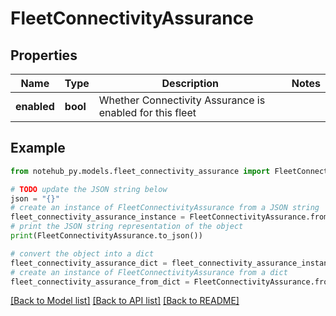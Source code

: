 # FleetConnectivityAssurance

## Properties

| Name        | Type     | Description                                              | Notes |
| ----------- | -------- | -------------------------------------------------------- | ----- |
| **enabled** | **bool** | Whether Connectivity Assurance is enabled for this fleet |

## Example

```python
from notehub_py.models.fleet_connectivity_assurance import FleetConnectivityAssurance

# TODO update the JSON string below
json = "{}"
# create an instance of FleetConnectivityAssurance from a JSON string
fleet_connectivity_assurance_instance = FleetConnectivityAssurance.from_json(json)
# print the JSON string representation of the object
print(FleetConnectivityAssurance.to_json())

# convert the object into a dict
fleet_connectivity_assurance_dict = fleet_connectivity_assurance_instance.to_dict()
# create an instance of FleetConnectivityAssurance from a dict
fleet_connectivity_assurance_from_dict = FleetConnectivityAssurance.from_dict(fleet_connectivity_assurance_dict)
```

[[Back to Model list]](../README.md#documentation-for-models) [[Back to API list]](../README.md#documentation-for-api-endpoints) [[Back to README]](../README.md)
